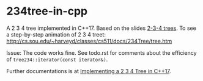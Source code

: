 234tree-in-cpp
=============

A 2 3 4 tree implemented in C++17. Based on the slides [2-3-4 trees](http://www.unf.edu/~broggio/cop3540/Chapter%2010%20-%202-3-4%20Trees%20-%20Part%201.ppt).
To see a step-by-step animation of 2 3 4 treet: http://cs.sou.edu/~harveyd/classes/cs511/docs/234Tree/tree.htm 

Issue: The code works fine. See todo.rst for comments about the efficiency of ``tree234::iterator(const iterator&)``.

Further documentations is at [Implementing a 2 3 4 Tree in C++17](http://cplusplus.kurttest.com/notes/tree234.html).
